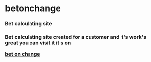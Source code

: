 # betonchange
<h3>Bet calculating site<h3>
<p>Bet calculating site created for a customer
and it's work's great you can visit it it's on
<p><a href="https://betonchange.netlify.app.com" > bet on change</a>
